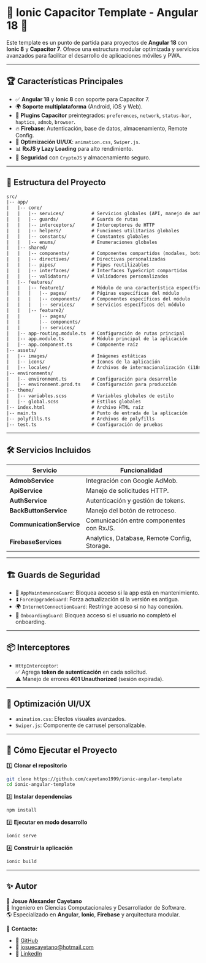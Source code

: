 # 📱 Ionic Capacitor Template - Angular 18 🚀

Este template es un punto de partida para proyectos de **Angular 18** con **Ionic 8** y **Capacitor 7**. Ofrece una estructura modular optimizada y servicios avanzados para facilitar el desarrollo de aplicaciones móviles y PWA.

---

## 🏆 Características Principales

- ✅ **Angular 18** y **Ionic 8** con soporte para Capacitor 7.
- 🌍 **Soporte multiplataforma** (Android, iOS y Web).
- 🔌 **Plugins Capacitor** preintegrados: `preferences`, `network`, `status-bar`, `haptics`, `admob`, `browser`.
- 🔥 **Firebase**: Autenticación, base de datos, almacenamiento, Remote Config.
- 💎 **Optimización UI/UX**: `animation.css`, `Swiper.js`.
- 📊 **RxJS y Lazy Loading** para alto rendimiento.
- 🔐 **Seguridad** con `CryptoJS` y almacenamiento seguro.

---

## 📂 Estructura del Proyecto

```txt
src/
|-- app/
|   |-- core/
|   |   |-- services/          # Servicios globales (API, manejo de autenticación, etc.)
|   |   |-- guards/            # Guards de rutas
|   |   |-- interceptors/      # Interceptores de HTTP
|   |   |-- helpers/           # Funciones utilitarias globales
|   |   |-- constants/         # Constantes globales
|   |   |-- enums/             # Enumeraciones globales
|   |-- shared/
|   |   |-- components/        # Componentes compartidos (modales, botones, etc.)
|   |   |-- directives/        # Directivas personalizadas
|   |   |-- pipes/             # Pipes reutilizables
|   |   |-- interfaces/        # Interfaces TypeScript compartidas
|   |   |-- validators/        # Validadores personalizados
|   |-- features/
|   |   |-- feature1/          # Módulo de una característica específica
|   |   |   |-- pages/         # Páginas específicas del módulo
|   |   |   |-- components/    # Componentes específicos del módulo
|   |   |   |-- services/      # Servicios específicos del módulo
|   |   |-- feature2/
|   |       |-- pages/
|   |       |-- components/
|   |       |-- services/
|   |-- app-routing.module.ts  # Configuración de rutas principal
|   |-- app.module.ts          # Módulo principal de la aplicación
|   |-- app.component.ts       # Componente raíz
|-- assets/
|   |-- images/                # Imágenes estáticas
|   |-- icons/                 # Íconos de la aplicación
|   |-- locales/               # Archivos de internacionalización (i18n)
|-- environments/
|   |-- environment.ts         # Configuración para desarrollo
|   |-- environment.prod.ts    # Configuración para producción
|-- theme/
|   |-- variables.scss         # Variables globales de estilo
|   |-- global.scss            # Estilos globales
|-- index.html                 # Archivo HTML raíz
|-- main.ts                    # Punto de entrada de la aplicación
|-- polyfills.ts               # Archivos de polyfills
|-- test.ts                    # Configuración de pruebas
```

---

## 🛠 Servicios Incluidos

| Servicio                 | Funcionalidad |
|--------------------------|--------------|
| **AdmobService**         | Integración con Google AdMob. |
| **ApiService**           | Manejo de solicitudes HTTP. |
| **AuthService**          | Autenticación y gestión de tokens. |
| **BackButtonService**    | Manejo del botón de retroceso. |
| **CommunicationService** | Comunicación entre componentes con RxJS. |
| **FirebaseServices**     | Analytics, Database, Remote Config, Storage. |

---

## 🏗 Guards de Seguridad

- 🔐 `AppMaintenanceGuard`: Bloquea acceso si la app está en mantenimiento.
- ⏫ `ForceUpgradeGuard`: Forza actualización si la versión es antigua.
- 🌍 `InternetConnectionGuard`: Restringe acceso si no hay conexión.
- 🏁 `OnboardingGuard`: Bloquea acceso si el usuario no completó el onboarding.

---

## 📦 Interceptores

- `HttpInterceptor`:  
  ✅ Agrega **token de autenticación** en cada solicitud.  
  ⚠️ Manejo de errores **401 Unauthorized** (sesión expirada).  

---

## 🎨 Optimización UI/UX

- `animation.css`: Efectos visuales avanzados.
- `Swiper.js`: Componente de carrusel personalizable.

---

## 🔧 Cómo Ejecutar el Proyecto

1️⃣ **Clonar el repositorio**
```sh
git clone https://github.com/cayetano1999/ionic-angular-template
cd ionic-angular-template
```
2️⃣ **Instalar dependencias**
```sh
npm install
```
3️⃣ **Ejecutar en modo desarrollo**
```sh
ionic serve
```
4️⃣ **Construir la aplicación**
```sh
ionic build
```

---

## ✨ Autor

👤 **Josue Alexander Cayetano**  
📍 Ingeniero en Ciencias Computacionales y Desarrollador de Software.  
🌎 Especializado en **Angular**, **Ionic**, **Firebase** y arquitectura modular.  

📌 **Contacto:**
- 🔗 [GitHub](https://github.com/cayetano1999)
- 📧 [josuecayetano@hotmail.com](mailto:josuecayetano@hotmail.com)
- 🔗 [LinkedIn](https://www.linkedin.com/in/josuecayetano/)

